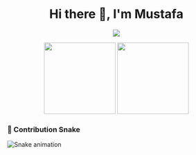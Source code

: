 <h1 align="center">Hi there 👋, I'm Mustafa</h1>

<p align="center">
  <img src="https://readme-typing-svg.demolab.com?font=Fira+Code&size=22&pause=1000&center=true&vCenter=true&width=435&lines=C+Developer;C%2B%2B+Developer;Welcome+to+my+GitHub+profile!"/>
</p>

<p align="center">
  <img src="https://github-readme-stats.vercel.app/api?username=RagonTECH&show_icons=true&theme=tokyonight" height="165"/>
   <img src="https://github-readme-stats.vercel.app/api/top-langs/?username=RagonTECH&layout=compact&theme=tokyonight" height="165"/>
</p>

### 🐍 Contribution Snake
![Snake animation](https://github.com/RagonTECH/RagonTECH/blob/output/github-contribution-grid-snake.svg)

